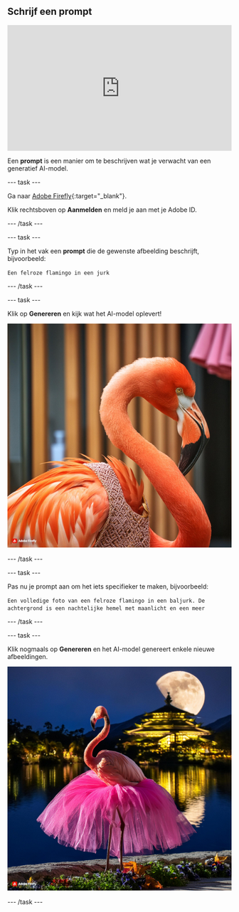 ## Schrijf een prompt

<html>
  <div style="position: relative; overflow: hidden; padding-top: 56.25%;">
    <iframe style="position: absolute; top: 0; left: 0; right: 0; width: 100%; height: 100%; border: none;" src="https://www.youtube.com/embed/vzOceje1rH4?rel=0&cc_load_policy=1" allowfullscreen allow="accelerometer; autoplay; clipboard-write; encrypted-media; gyroscope; picture-in-picture; web-share"></iframe>
  </div>
</html>

Een **prompt** is een manier om te beschrijven wat je verwacht van een generatief AI-model.

--- task ---

Ga naar [Adobe Firefly](https://firefly.adobe.com/){:target="_blank"}.

Klik rechtsboven op **Aanmelden** en meld je aan met je Adobe ID.

--- /task ---

--- task ---

Typ in het vak een **prompt** die de gewenste afbeelding beschrijft, bijvoorbeeld:

`Een felroze flamingo in een jurk`

--- /task ---

--- task ---

Klik op **Genereren** en kijk wat het AI-model oplevert!

![Een door AI gegenereerde afbeelding van een felroze flamingo die een jurk draagt.](images/flamingo1a.jpg)

--- /task ---

--- task ---

Pas nu je prompt aan om het iets specifieker te maken, bijvoorbeeld:

`Een volledige foto van een felroze flamingo in een baljurk. De achtergrond is een nachtelijke hemel met maanlicht en een meer`

--- /task ---

--- task ---

Klik nogmaals op **Genereren** en het AI-model genereert enkele nieuwe afbeeldingen.

![Een door AI gegenereerde afbeelding van een felroze flamingo die een jurk draagt.](images/flamingo2a.jpg)

--- /task ---
